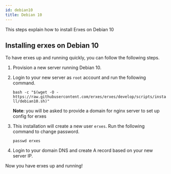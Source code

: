 ```yaml
---
id: debian10
title: Debian 10
---
```


This steps explain how to install Erxes on Debian 10

## Installing erxes on Debian 10

To have erxes up and running quickly, you can follow the following steps.

1. Provision a new server running Debian 10.

2. Login to your new server as `root` account and run the following command.

   `bash -c "$(wget -O - https://raw.githubusercontent.com/erxes/erxes/develop/scripts/install/debian10.sh)"`

   **Note**: you will be asked to provide a domain for nginx server to set up config for erxes

3. This installation will create a new user `erxes`. Run the following command to change password.

   `passwd erxes`

4. Login to your domain DNS and create A record based on your new server IP.

Now you have erxes up and running!
